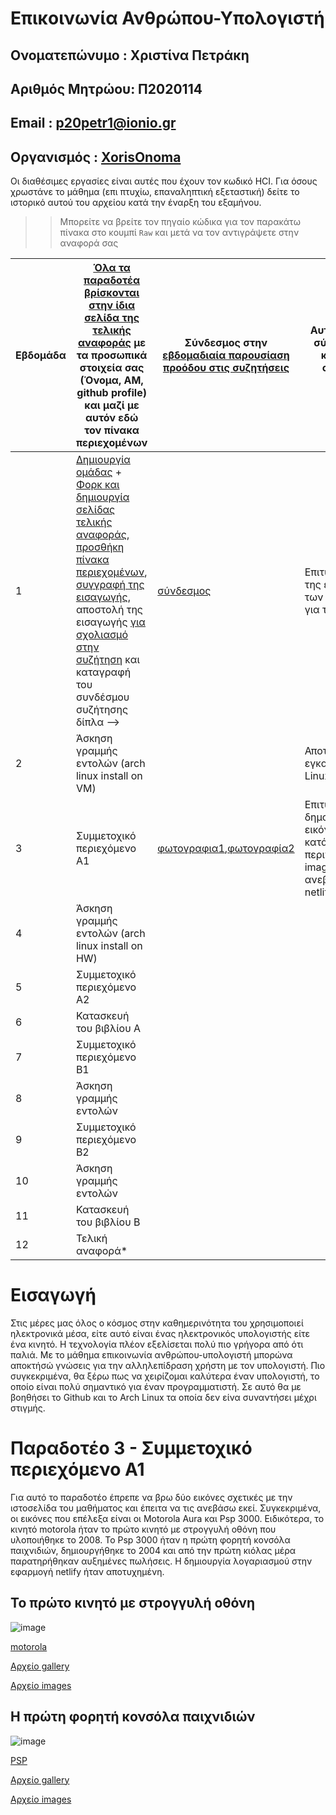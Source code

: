 # Επικοινωνία Ανθρώπου-Υπολογιστή

## Ονοματεπώνυμο : Χριστίνα Πετράκη
## Αριθμός Μητρώου: Π2020114
## Email : p20petr1@ionio.gr
## Οργανισμός : [XorisOnoma](https://github.com/XorisOnoma)
Οι διαθέσιμες εργασίες είναι αυτές που έχουν τον κωδικό HCI. Για όσους χρωστάνε το μάθημα (επι πτυχίω, επαναληπτική εξεταστική) δείτε το ιστορικό αυτού του αρχείου κατά την έναρξη του εξαμήνου.

>> Μπορείτε να βρείτε τον πηγαίο κώδικα για τον παρακάτω πίνακα στο κουμπί `Raw` και μετά να τον αντιγράψετε στην αναφορά σας

| Εβδομάδα | [Όλα τα παραδοτέα βρίσκονται στην ίδια σελίδα της τελικής αναφοράς](https://courses-ionio.github.io/help/deliverables/) με τα προσωπικά στοιχεία σας (Όνομα, ΑΜ, github profile) και μαζί με αυτόν εδώ τον πίνακα περιεχομένων | Σύνδεσμος στην [εβδομαδιαία παρουσίαση προόδου στις συζητήσεις](https://github.com/courses-ionio/help/discussions/categories/show-and-tell) | Αυτοαξιολόγηση σύμφωνα με τα κριτήρια της αντίστοιχης άσκησης |
| --- | --- | --- | --- |
| 1 |  [Δημιουργία ομάδας](https://github.com/courses-ionio/hci/discussions/1794) + [Φορκ και δημιουργία σελίδας τελικής αναφοράς](https://courses-ionio.github.io/help/guide/), [προσθήκη πίνακα περιεχομένων](https://raw.githubusercontent.com/courses-ionio/hci/master/README.md), [συγγραφή της εισαγωγής](https://courses-ionio.github.io/help/intro/), αποστολή της εισαγωγής [για σχολιασμό στην συζήτηση](https://github.com/courses-ionio/help/discussions/categories/show-and-tell) και καταγραφή του συνδέσμου συζήτησης δίπλα --> |[σύνδεσμος](https://github.com/courses-ionio/help/discussions/1398) | Επιτυχής παράθεση της εισαγωγής και των στόχων μου για το μάθημα|
| 2 | Άσκηση γραμμής εντολών (arch linux install on VM) | |Αποτυχία εγκατάστασης Arch Linux |
| 3 | Συμμετοχικό περιεχόμενο A1 | [φωτογραφια1](https://github.com/petrakhh/images/blob/master/PSP-3000-Silver-thumb.jpeg),[φωτογραφία2](https://github.com/petrakhh/images/blob/master/motorola-aura_front_red.jpeg)|Επιτυχής δημοσίευση εικόνων με τις κατάλληλες περιγραφές(gallery, images), αποτυχία ανεβάσματος στο netlify|
| 4 | Άσκηση γραμμής εντολών (arch linux install on HW) | | |
| 5 | Συμμετοχικό περιεχόμενο A2 | | |
| 6 | Κατασκευή του βιβλίου Α | | |
| 7 | Συμμετοχικό περιεχόμενο B1 | | |
| 8 | Άσκηση γραμμής εντολών | | |
| 9 | Συμμετοχικό περιεχόμενο B2 | | |
| 10 | Άσκηση γραμμής εντολών | | |
| 11 | Κατασκευή του βιβλίου Β | | |
| 12 | Τελική αναφορά* | | |

# Εισαγωγή

Στις μέρες μας όλος ο κόσμος στην καθημερινότητα του χρησιμοποιεί ηλεκτρονικά μέσα, είτε αυτό είναι ένας ηλεκτρονικός υπολογιστής είτε ένα κινητό. Η τεχνολογία πλέον εξελίσεται πολύ πιο γρήγορα από ότι παλιά. Με το μάθημα επικοινωνία ανθρώπου-υπολογιστή μπορώνα αποκτήσώ γνώσεις για την αλληλεπίδραση χρήστη με τον υπολογιστή. Πιο συγκεκριμένα, θα ξέρω πως να χειρίζομαι καλύτερα έναν υπολογιστή, το οποίο είναι πολύ σημαντικό για έναν προγραμματιστή. Σε αυτό θα με βοηθήσει το Github και το Arch Linux τα οποία δεν είνα συναντήσει μέχρι στιγμής.

# Παραδοτέο 3 - Συμμετοχικό περιεχόμενο Α1

Για αυτό το παραδοτέο έπρεπε να βρω δύο εικόνες σχετικές με την ιστοσελίδα του μαθήματος και έπειτα να τις ανεβάσω εκεί. Συγκεκριμένα, οι εικόνες που επέλεξα είναι οι Motorola Aura και Psp 3000. Ειδικότερα, το κινητό motorola ήταν το πρώτο κινητό με στρογγυλή οθόνη που υλοποιήθηκε το 2008. Το Psp 3000 ήταν η πρώτη φορητή κονσόλα παιχνιδιών, δημιουργήθηκε το 2004 και από την πρώτη κιόλας μέρα παρατηρήθηκαν αυξημένες πωλήσεις. Η δημιουργία λογαριασμού στην εφαρμογή netlify ήταν αποτυχημένη.

## Το πρώτο κινητό με στρογγυλή οθόνη

![image](https://user-images.githubusercontent.com/92635681/199840010-a3175a2d-5702-4ebe-b8fe-9b18d9a24d8b.png)

[motorola](https://www.techpress.gr/wp-content/uploads/2008/10/motorola-aura_front_red.jpg)

[Αρχείο gallery](https://github.com/petrakhh/_gallery/blob/2020114/motorola-aura_front_red.md)

[Αρχείο images](https://github.com/petrakhh/images/blob/2020114/motorola-aura_front_red.jpeg)

## Η πρώτη φορητή κονσόλα παιχνιδιών

![image](https://user-images.githubusercontent.com/92635681/199840484-46553a58-f984-42eb-aadd-0b73cad4bf3a.png) 

[PSP](https://upload.wikimedia.org/wikipedia/commons/thumb/8/84/PSP-3000-Silver.jpg/230px-PSP-3000-Silver.jpg)

[Αρχείο gallery](https://github.com/petrakhh/_gallery/blob/2020114/PSP-3000-Silver.md)

[Αρχείο images](https://github.com/petrakhh/images/blob/2020114/PSP-3000-Silver.jpeg)
